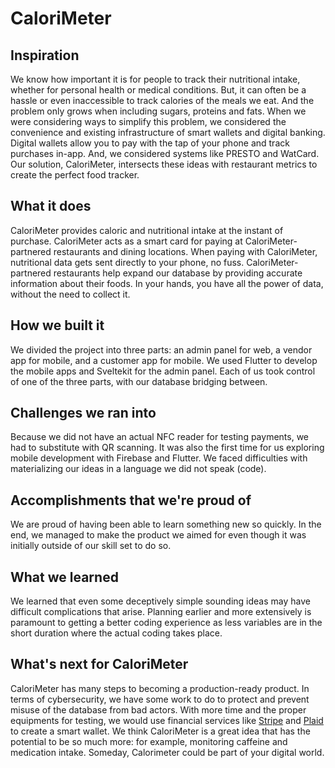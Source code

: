 # CaloriMeter
## Inspiration
We know how important it is for people to track their nutritional intake, whether for personal health or medical conditions. But, it can often be a hassle or even inaccessible to track calories of the meals we eat. And the problem only grows when including sugars, proteins and fats. When we were considering ways to simplify this problem, we considered the convenience and existing infrastructure of smart wallets and digital banking. Digital wallets allow you to pay with the tap of your phone and track purchases in-app. And, we considered systems like PRESTO and WatCard. Our solution, CaloriMeter, intersects these ideas with restaurant metrics to create the perfect food tracker.

## What it does
CaloriMeter provides caloric and nutritional intake at the instant of purchase. CaloriMeter acts as a smart card for paying at CaloriMeter-partnered restaurants and dining locations. When paying with CaloriMeter, nutritional data gets sent directly to your phone, no fuss. CaloriMeter-partnered restaurants help expand our database by providing accurate information about their foods. In your hands, you have all the power of data, without the need to collect it. 

## How we built it
We divided the project into three parts: an admin panel for web, a vendor app for mobile, and a customer app for mobile. We used Flutter to develop the mobile apps and Sveltekit for the admin panel. Each of us took control of one of the three parts, with our database bridging between.

## Challenges we ran into
Because we did not have an actual NFC reader for testing payments, we had to substitute with QR scanning. It was also the first time for us exploring mobile development with Firebase and Flutter. We faced difficulties with materializing our ideas in a language we did not speak (code).

## Accomplishments that we're proud of
We are proud of having been able to learn something new so quickly. In the end, we managed to make the product we aimed for even though it was initially outside of our skill set to do so.

## What we learned
We learned that even some deceptively simple sounding ideas may have difficult complications that arise. Planning earlier and more extensively is paramount to getting a better coding experience as less variables are in the short duration where the actual coding takes place.

## What's next for CaloriMeter
CaloriMeter has many steps to becoming a production-ready product. In terms of cybersecurity, we have some work to do to protect and prevent misuse of the database from bad actors. With more time and the proper equipments for testing, we would use financial services like [Stripe](https://stripe.com/en-ca) and [Plaid](https://plaid.com/) to create a smart wallet. We think CaloriMeter is a great idea that has the potential to be so much more: for example, monitoring caffeine and medication intake. Someday, Calorimeter could be part of your digital world. 
